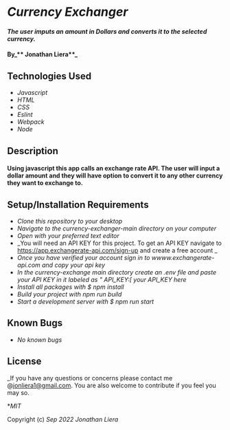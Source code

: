 # _Currency Exchanger_

#### _The user imputs an amount in Dollars and converts it to the selected currency._ 

#### By_** Jonathan Liera**_

## Technologies Used

* _Javascript_
* _HTML_
* _CSS_
* _Eslint_
* _Webpack_
* _Node_



## Description

#### Using javascript this app calls an exchange rate API. The user will input a dollar amount and they will have option to convert it to any other currency they want to exchange to. 


## Setup/Installation Requirements

* _Clone this repository to your desktop_
* _Navigate to the currency-exchanger-main directory on your computer_
* _Open with your preferred text editor_
* _You will need an API KEY for this project. To get an API KEY navigate to https://app.exchangerate-api.com/sign-up and create a free account _
* _Once you have verified your account sign in to wwww.exchangerate-api.com and copy your api key_
* _In the currency-exchange main directory create an .env file and paste your API KEY in it labeled as " API_KEY:[ your API_KEY here_
* _Install all packages with $ npm install_
* _Build your project with npm run build_
* _Start a development server with $ npm run start_


## Known Bugs

* _No known bugs_

## License

_If you have any questions or concerns please contact me @jonliera1@gmail.com. You are also welcome to contribute if you feel you may so.

*_MIT_

Copyright (c) _Sep 2022_ _Jonathan Liera_